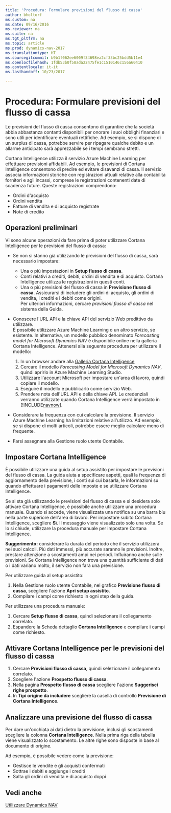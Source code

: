 ```yaml
---
title: 'Procedura: Formulare previsioni del flusso di cassa'
author: bholtorf
ms.custom: na
ms.date: 09/16/2016
ms.reviewer: na
ms.suite: na
ms.tgt_pltfrm: na
ms.topic: article
ms.prod: dynamics-nav-2017
ms.translationtype: HT
ms.sourcegitcommit: b9b1f062ee6009f34698ea2cf33bc25bdd5b11e4
ms.openlocfilehash: 1fdb53b0f58ada22475fe1c1510146c156a60410
ms.contentlocale: it-it
ms.lasthandoff: 10/23/2017

---
```


# <a name="how-to-make-predictive-cash-flow-forecasts"></a>Procedura: Formulare previsioni del flusso di cassa
Le previsioni del flusso di cassa consentono di garantire che la società abbia abbastanza contanti disponibili per onorare i suoi obblighi finanziari e sono utili per identificare eventuali rettifiche. Ad esempio, se si dispone di un surplus di cassa, potrebbe servire per ripagare qualche debito e un allarme anticipato sarà apprezzabile se i tempi sembrano stretti.

Cortana Intelligence utilizza il servizio Azure Machine Learning per effettuare previsioni affidabili. Ad esempio, le previsioni di Cortana Intelligence consentono di predire ed evitare disavanzi di cassa. Il servizio associa informazioni storiche con registrazioni attuali relative alla contabilità fornitori e agli incassi, comprese le registrazioni contenenti date di scadenza future. Queste registrazioni comprendono:
* Ordini d'acquisto
* Ordini vendita
* Fatture di vendita e di acquisto registrate
* Note di credito

## <a name="before-you-start"></a>Operazioni preliminari  
Vi sono alcune operazioni da fare prima di poter utilizzare Cortana Intelligence per le previsioni del flusso di cassa:
* Se non si stanno già utilizzando le previsioni del flusso di cassa, sarà necessario impostare:
    * Una o più impostazioni in **Setup flusso di cassa**.
    * Conti relativi a crediti, debiti, ordini di vendita e di acquisto. Cortana Intelligence utilizza le registrazioni in questi conti.
    * Una o più previsioni del flusso di cassa in **Previsione flusso di cassa**. Assicurarsi di includere gli ordini di acquisto, gli ordini di vendita, i crediti e i debiti come origini.  
    Per ulteriori informazioni, cercare _previsioni flusso di cassa_ nel sistema della Guida.
* Conoscere l'URL API e la chiave API del servizio Web predittivo da utilizzare.  
    È possibile utilizzare Azure Machine Learning o un altro servizio, se esistente. In alternativa, un modello pubblico denominato _Forecasting model for Microsoft Dynamics NAV_ è disponibile online nella galleria Cortana Intelligence. Attenersi alla seguente procedura per utilizzare il modello:

    1. In un browser andare alla [Galleria Cortana Intelligence](https://go.microsoft.com/fwlink/?linkid=828352)
    2. Cercare il modello _Forecasting Model for Microsoft Dynamics NAV_, quindi aprirlo in Azure Machine Learning Studio.
    3. Utilizzare l'account Microsoft per impostare un'area di lavoro, quindi copiare il modello.
    4. Eseguire il modello e pubblicarlo come servizio Web.
    5. Prendere nota dell'URL API e della chiave API. Le credenziali verranno utilizzate quando Cortana Intelligence verrà impostato in [!INCLUDE[navnow](includes/navnow_md.md)].  

* Considerare la frequenza con cui calcolare la previsione. Il servizio Azure Machine Learning ha limitazioni relative all'utilizzo. Ad esempio, se si dispone di molti articoli, potrebbe essere meglio calcolare meno di frequente.
* Farsi assegnare alla Gestione ruolo utente Contabile.

## <a name="set-up-cortana-intelligence"></a>Impostare Cortana Intelligence
È possibile utilizzare una guida al setup assistito per impostare le previsioni del flusso di cassa. La guida aiuta a specificare aspetti, quali la frequenza di aggiornamento della previsione, i conti sui cui basarla, le informazioni su quando effettuare i pagamenti delle imposte e se utilizzare Cortana Intelligence.  

Se si sta già utilizzando le previsioni del flusso di cassa e si desidera solo attivare Cortana Intelligence, è possibile anche utilizzare una procedura manuale. Quando si accede, viene visualizzata una notifica su una barra blu nella parte superiore dell'area di lavoro. Per impostare subito Cortana Intelligence, scegliere **Sì**. Il messaggio viene visualizzato solo una volta. Se lo si chiude, utilizzare la procedura manuale per impostare Cortana Intelligence.  

**Suggerimento:** considerare la durata del periodo che il servizio utilizzerà nei suoi calcoli. Più dati immessi, più accurate saranno le previsioni. Inoltre, prestare attenzione a scostamenti ampi nei periodi. Influiranno anche sulle previsioni. Se Cortana Intelligence non trova una quantità sufficiente di dati o i dati variano molto, il servizio non farà una previsione.

Per utilizzare guida al setup assistito:
1. Nella Gestione ruolo utente Contabile, nel grafico **Previsione flusso di cassa**, scegliere l'azione **Apri setup assistito**.
2. Compilare i campi come richiesto in ogni step della guida.

Per utilizzare una procedura manuale:
1. Cercare **Setup flusso di cassa**, quindi selezionare il collegamento correlato.
2. Espandere la Scheda dettaglio **Cortana Intelligence** e compilare i campi come richiesto.

## <a name="turn-on-cortana-intelligence-for-cash-flow-forecasts"></a>Attivare Cortana Intelligence per le previsioni del flusso di cassa
1. Cercare **Previsioni flusso di cassa**, quindi selezionare il collegamento correlato.
2. Scegliere l'azione **Prospetto flusso di cassa**.
3. Nella pagina **Prospetto flusso di cassa** scegliere l'azione **Suggerisci righe prospetto**.  
4. In **Tipi origine da includere** scegliere la casella di controllo **Previsione di Cortana Intelligence**.

## <a name="investigate-a-cash-flow-forecast"></a>Analizzare una previsione del flusso di cassa
Per dare un'occhiata ai dati dietro la previsione, inclusi gli scostamenti scegliere la colonna **Cortana Intelligence**. Nella prima riga della tabella viene visualizzato lo scostamento. Le altre righe sono disposte in base al documento di origine.  

Ad esempio, è possibile vedere come la previsione:    
* Gestisce le vendite e gli acquisti confermati
* Sottrae i debiti e aggiunge i crediti
* Salta gli ordini di vendita e di acquisto doppi

## <a name="see-also"></a>Vedi anche  
[Utilizzare Dynamics NAV](ui-work-product.md)

